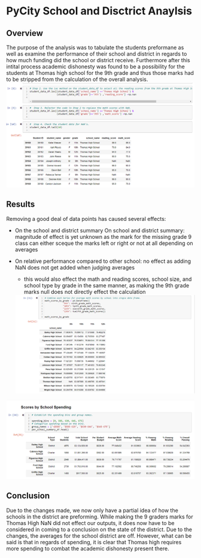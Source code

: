 
# PyCity School and Disctrict Anaylsis


## Overview

  The purpose of the analysis was to tabulate the students preformane as well as examine the performance of their school and district in regards to how much funding did the school or district receive. Furthermore after this intital process academic dishonesty was found to be a possibility for the students at Thomas high school for the 9th grade and thus those marks had to be stripped from the calculation of the overall analysis.
<IMG SRC ="Images/5.1.studentNaN.png">

## Results

Removing a good deal of data points has caused several effects:
- On the school and district summary	On school and district summary: magnitude of effect is yet unknown as the mark for the missing grade 9 class can either sceque the marks left or right or not at all depending on averages

- On relative performance compared to other school: no effect as adding NaN does not get added when judging averages
   - this would also effect the math and reading scores, school size, and school type by grade in the same manner, as making the 9th grade marks null does not directly effect the calculation
  
  <img src = "Images/5.1mathscoresbygrade.png">

<img src ="Images/5.1scoresbyschoolspending.png">

## Conclusion
Due to the changes made, we now only have a partial idea of how the schools in the district are preforming. While making the 9 graders marks for Thomas High NaN did not effect our 
outputs, it does now have to be considered in coming to a conclusion on the state of the district. Due to the changes, the averages for the school district are off. However, what can be said is that in regards of spending, it is clear that Thomas high requires more spending to combat the academic dishonesty present there.

  
